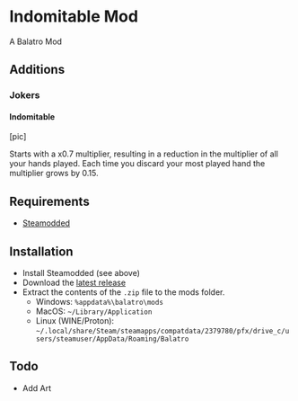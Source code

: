 # Indomitable Mod

A Balatro Mod

## Additions

### Jokers

#### Indomitable

[pic]

Starts with a x0.7 multiplier, resulting in a reduction in the multiplier of all your hands played.  Each time you discard your most played hand the multiplier grows by 0.15.

## Requirements

* [Steamodded](https://github.com/Steamodded/smods)

## Installation

* Install Steamodded (see above)
* Download the [latest release](https://github.com/unkwntech/indomitablemod/releases)
* Extract the contents of the `.zip` file to the mods folder.
  * Windows: `%appdata%\balatro\mods`
  * MacOS: `~/Library/Application`
  * Linux (WINE/Proton): `~/.local/share/Steam/steamapps/compatdata/2379780/pfx/drive_c/users/steamuser/AppData/Roaming/Balatro`

## Todo

* Add Art
